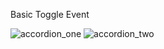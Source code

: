 Basic Toggle Event

![accordion_one](https://user-images.githubusercontent.com/75909425/210669939-ca62cf45-6be5-4104-be58-73aab60ed496.png)
![accordion_two](https://user-images.githubusercontent.com/75909425/210669948-272c2025-0d77-4b50-ab51-55ac52409d80.png)
